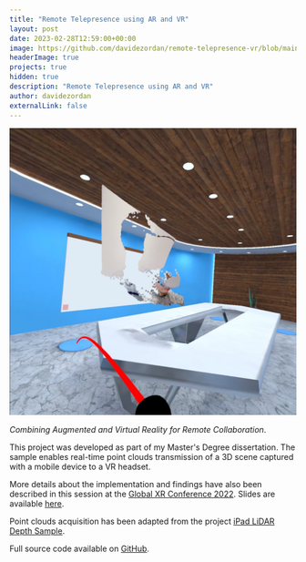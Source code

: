 ```yaml
---
title: "Remote Telepresence using AR and VR"
layout: post
date: 2023-02-28T12:59:00+00:00
image: https://github.com/davidezordan/remote-telepresence-vr/blob/main/images/remote_telepresence.jpg
headerImage: true
projects: true
hidden: true
description: "Remote Telepresence using AR and VR"
author: davidezordan
externalLink: false
---
```


![Screenshot](assets/images/posts/2023/remote_telepresence.jpg)

*Combining Augmented and Virtual Reality for Remote Collaboration*.

This project was developed as part of my Master's Degree dissertation.
The sample enables real-time point clouds transmission of a 3D scene captured with a mobile device to a VR headset.

More details about the implementation and findings have also been described in this session at the [Global XR Conference 2022](https://www.youtube.com/watch?v=fLJ_pID_-cA). Slides are available [here](https://davide.dev/global-xr-conference-2022-getting-started-real-time-point-clouds-ar-vr/).

Point clouds acquisition has been adapted from the project [iPad LiDAR Depth Sample](https://github.com/TakashiYoshinaga/iPad-LiDAR-Depth-Sample-for-Unity).

Full source code available on [GitHub](https://github.com/davidezordan/remote-telepresence-vr).